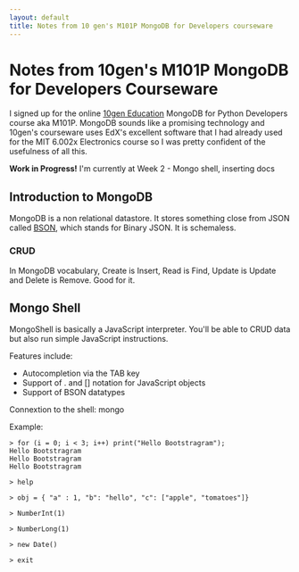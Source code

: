 ```yaml
---
layout: default
title: Notes from 10 gen's M101P MongoDB for Developers courseware
---
```


# Notes from 10gen's M101P MongoDB for Developers Courseware

I signed up for the online [10gen Education](https://education.10gen.com/) MongoDB for Python Developers course aka M101P. MongoDB sounds like a promising technology and 10gen's courseware uses EdX's excellent software that I had already used for the MIT 6.002x Electronics course so I was pretty confident of the usefulness of all this.  

<div class="alert alert-info">
  <p><strong>Work in Progress!</strong> I'm currently at Week 2 - Mongo shell, inserting docs</p>
</div>

## Introduction to MongoDB

MongoDB is a non relational datastore. It stores something close from JSON called [BSON](http://bsonspec.org), which stands for Binary JSON. It is schemaless.

### CRUD

In MongoDB vocabulary, Create is Insert, Read is Find, Update is Update and Delete is Remove. Good for it.

## Mongo Shell

MongoShell is basically a JavaScript interpreter. You'll be able to CRUD data but also run simple JavaScript instructions.

Features include:

- Autocompletion via the TAB key
- Support of . and \[\] notation for JavaScript objects
- Support of BSON datatypes

Connextion to the shell: mongo

Example:

    > for (i = 0; i < 3; i++) print("Hello Bootstragram");
    Hello Bootstragram
    Hello Bootstragram
    Hello Bootstragram
    
    > help
    
    > obj = { "a" : 1, "b": "hello", "c": ["apple", "tomatoes"]}
    
    > NumberInt(1)

    > NumberLong(1)

    > new Date()

    > exit

